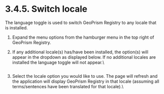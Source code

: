 # 3.4.5. Switch locale

The language toggle is used to switch GeoPrism Registry to any locale that is installed.

1. Expand the menu options from the hamburger menu in the top right of GeoPrism Registry.
2.  If any additional locale(s) has/have been installed, the option(s) will appear in the dropdown as displayed below. If no additional locales are installed the language toggle will not appear.\


    <figure><img src="https://lh4.googleusercontent.com/HJTb963sacUlKk5ECDX-doXuMzPxR8QAsdto3B27rxGbn02uMqcNjkOJnVXOvaNUSBg8gveRZNWXeEM9z9k7qq91JKqClAfl1rntTfdzraZL9LHy7y44qii9x5bVf56HIFtyXA3wskJLwiX5DdGWzoggWtwl5xW2q4AL5TM7uzKwS8U8eWQOc71A" alt=""><figcaption></figcaption></figure>
3.  Select the locale option you would like to use. The page will refresh and the application will display GeoPrism Registry in that locale (assuming all terms/sentences have been translated for that locale).\


    <figure><img src="https://lh3.googleusercontent.com/zMzJ1ybMa0nfz4RVLy7NpM2MS1ZdU-MNsKz_NMKEAlegKmgI-3m567REKiLMKk6pO55Co-hVXxsVXsYxbUxDRPkqy9XadYDZodX-nudU7A0dDrKq5PletYTb632ShzyJDAR4zf9-9PyTNWodVvwbbfk4YcQwXFWakuOc1yoSjJ4U536HFC6j2K3X" alt=""><figcaption></figcaption></figure>
